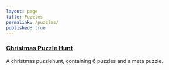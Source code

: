 ```yaml
---
layout: page
title: Puzzles
permalink: /puzzles/
published: true
---
```


### <a href="/Puzzles/20201205_Christmas.md"> Christmas Puzzle Hunt </a>

A christmas puzzlehunt, containing 6 puzzles and a meta puzzle.
